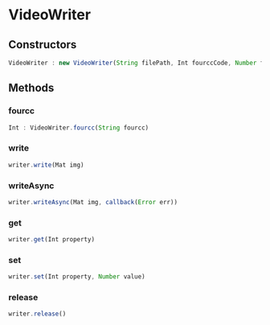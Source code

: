 # VideoWriter

<a name="constructors"></a>

## Constructors
``` javascript
VideoWriter : new VideoWriter(String filePath, Int fourccCode, Number fps, Size frameSize, Bool isColor = true)
```
## Methods

<a name="fourcc"></a>

### fourcc
``` javascript
Int : VideoWriter.fourcc(String fourcc)
```

<a name="write"></a>

### write
``` javascript
writer.write(Mat img)
```

<a name="writeAsync"></a>

### writeAsync
``` javascript
writer.writeAsync(Mat img, callback(Error err))
```

<a name="get"></a>

### get
``` javascript
writer.get(Int property)
```

<a name="set"></a>

### set
``` javascript
writer.set(Int property, Number value)
```

<a name="release"></a>

### release
``` javascript
writer.release()
```